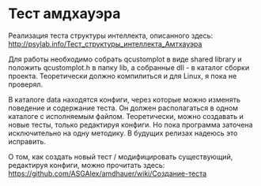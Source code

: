 # Тест амдхауэра

Реализация теста структуры интеллекта, описанного здесь: http://psylab.info/Тест_структуры_интеллекта_Амтхауэра

Для работы необходимо собрать qcustomplot в виде shared library и положить qcustomplot.h в папку lib, а собранные dll - в каталог сборки проекта. 
Теоретически должно компилиться и для Linux, я пока не проверял. 

В каталоге data находятся конфиги, через которые можно изменять поведение и содержание теста. Он должен располагаться в одном каталоге с исполняемым файлом.
Теоретически, можно создавать и новые тесты, только редактируя конфиги. Но пока программа заточена исключительно на одну методику. В будущих релизах надеюсь это исправить. 

О том, как создать новый тест / модифицировать существующий, редактируя конфиги, можно прочитать здесь: https://github.com/ASGAlex/amdhauer/wiki/Создание-теста
